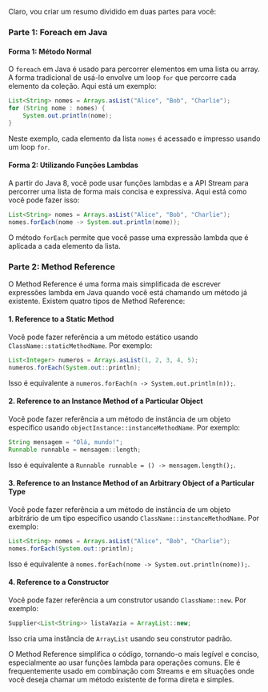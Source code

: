Claro, vou criar um resumo dividido em duas partes para você:

### Parte 1: Foreach em Java

#### Forma 1: Método Normal
O `foreach` em Java é usado para percorrer elementos em uma lista ou array. A forma tradicional de usá-lo envolve um loop `for` que percorre cada elemento da coleção. Aqui está um exemplo:

```java
List<String> nomes = Arrays.asList("Alice", "Bob", "Charlie");
for (String nome : nomes) {
    System.out.println(nome);
}
```

Neste exemplo, cada elemento da lista `nomes` é acessado e impresso usando um loop `for`.

#### Forma 2: Utilizando Funções Lambdas
A partir do Java 8, você pode usar funções lambdas e a API Stream para percorrer uma lista de forma mais concisa e expressiva. Aqui está como você pode fazer isso:

```java
List<String> nomes = Arrays.asList("Alice", "Bob", "Charlie");
nomes.forEach(nome -> System.out.println(nome));
```

O método `forEach` permite que você passe uma expressão lambda que é aplicada a cada elemento da lista.

### Parte 2: Method Reference

O Method Reference é uma forma mais simplificada de escrever expressões lambda em Java quando você está chamando um método já existente. Existem quatro tipos de Method Reference:

#### 1. Reference to a Static Method
Você pode fazer referência a um método estático usando `ClassName::staticMethodName`. Por exemplo:

```java
List<Integer> numeros = Arrays.asList(1, 2, 3, 4, 5);
numeros.forEach(System.out::println);
```

Isso é equivalente a `numeros.forEach(n -> System.out.println(n));`.

#### 2. Reference to an Instance Method of a Particular Object
Você pode fazer referência a um método de instância de um objeto específico usando `objectInstance::instanceMethodName`. Por exemplo:

```java
String mensagem = "Olá, mundo!";
Runnable runnable = mensagem::length;
```

Isso é equivalente a `Runnable runnable = () -> mensagem.length();`.

#### 3. Reference to an Instance Method of an Arbitrary Object of a Particular Type
Você pode fazer referência a um método de instância de um objeto arbitrário de um tipo específico usando `ClassName::instanceMethodName`. Por exemplo:

```java
List<String> nomes = Arrays.asList("Alice", "Bob", "Charlie");
nomes.forEach(System.out::println);
```

Isso é equivalente a `nomes.forEach(nome -> System.out.println(nome));`.

#### 4. Reference to a Constructor
Você pode fazer referência a um construtor usando `ClassName::new`. Por exemplo:

```java
Supplier<List<String>> listaVazia = ArrayList::new;
```

Isso cria uma instância de `ArrayList` usando seu construtor padrão.

O Method Reference simplifica o código, tornando-o mais legível e conciso, especialmente ao usar funções lambda para operações comuns. Ele é frequentemente usado em combinação com Streams e em situações onde você deseja chamar um método existente de forma direta e simples.